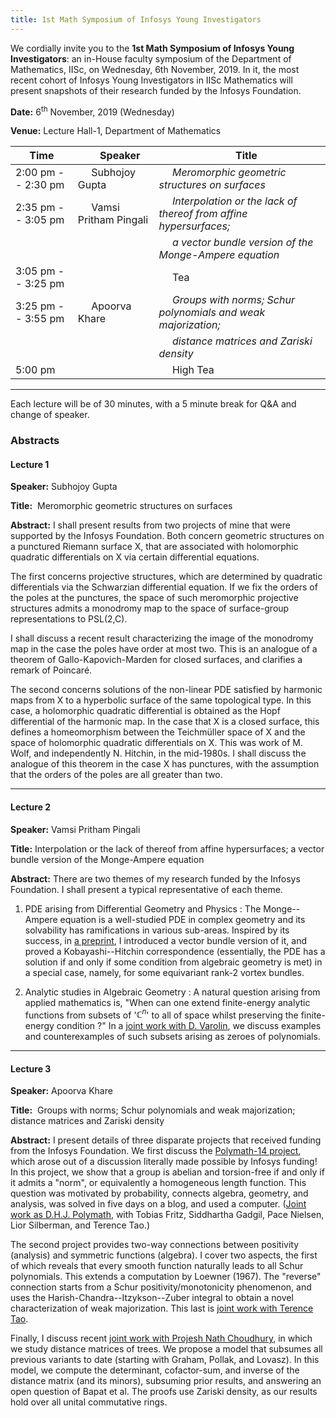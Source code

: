 ```yaml
---
title: 1st Math Symposium of Infosys Young Investigators
---
```

We cordially invite you to the __1st Math Symposium of Infosys
Young Investigators__: an in-House faculty symposium of the
Department of Mathematics, IISc, on Wednesday, 6th November, 2019.
In it, the most recent cohort of Infosys Young Investigators
in IISc Mathematics will present snapshots of their research 
funded by the Infosys Foundation.

__Date:__     6<sup>th</sup> November, 2019 (Wednesday)

__Venue:__  Lecture Hall-1, Department of Mathematics




Time               |   &nbsp;&nbsp;&nbsp;&nbsp; Speaker | &nbsp;&nbsp;&nbsp;&nbsp; Title
--- | --- | --- 
2:00 pm -- 2:30 pm  | &nbsp;&nbsp;&nbsp;&nbsp;  Subhojoy Gupta | &nbsp;&nbsp;&nbsp;&nbsp; _Meromorphic geometric structures on surfaces_
2:35 pm -- 3:05 pm  | &nbsp;&nbsp;&nbsp;&nbsp;   Vamsi Pritham Pingali | &nbsp;&nbsp;&nbsp;&nbsp; _Interpolation or the lack of thereof from affine hypersurfaces;_
     &nbsp;        |   &nbsp; | &nbsp;&nbsp;&nbsp;&nbsp; _a vector bundle version of the Monge-Ampere equation_
3:05 pm -- 3:25 pm  |   &nbsp; | &nbsp;&nbsp;&nbsp;&nbsp;  Tea
3:25 pm -- 3:55 pm  | &nbsp;&nbsp;&nbsp;&nbsp;  Apoorva Khare  | &nbsp;&nbsp;&nbsp;&nbsp; _Groups with norms; Schur polynomials and weak majorization;_
     &nbsp;        |   &nbsp; | &nbsp;&nbsp;&nbsp;&nbsp; _distance matrices and Zariski density_
5:00 pm            |   &nbsp; | &nbsp;&nbsp;&nbsp;&nbsp; High Tea


---

Each lecture will be of 30 minutes, with a 5 minute break for Q&A and change of speaker.

### Abstracts

#### Lecture 1 ​

__Speaker:__ Subhojoy Gupta

__Title:__ ​ Meromorphic geometric structures on surfaces

__Abstract:__ I shall present results from two projects of mine that were supported by the Infosys Foundation. Both concern geometric structures on a punctured Riemann surface X, that are associated with holomorphic quadratic differentials on X via certain differential equations. 

The first concerns projective structures, which are determined by quadratic differentials via the Schwarzian differential equation. If we fix the orders of the poles at the punctures, the space of such meromorphic projective structures admits a monodromy map to the space of surface-group representations to PSL(2,C).

I shall discuss a recent result characterizing the image of the monodromy map in the case the poles have order at most two. This is an analogue of a theorem of Gallo-Kapovich-Marden for closed surfaces, and clarifies a remark of Poincaré.

The second concerns solutions of the non-linear PDE satisfied by harmonic maps from X to a hyperbolic surface of the same topological type. In this case, a holomorphic quadratic differential is obtained as the Hopf differential of the harmonic map. In the case that X is a closed surface, this defines a homeomorphism between the Teichmüller space of X and the space of holomorphic quadratic differentials on X.  This was work of M. Wolf, and independently N. Hitchin, in the mid-1980s. I shall discuss the analogue of this theorem in the case X has punctures, with the assumption that the orders of the poles are all greater than two.

---

#### Lecture 2​

__Speaker:__ Vamsi Pritham Pingali

__Title:__ Interpolation or the lack of thereof from affine hypersurfaces; a vector bundle version of the Monge-Ampere equation

__Abstract:__ There are two themes of my research funded by the Infosys Foundation. I shall present a typical representative of each theme.

1) PDE arising from Differential Geometry and Physics : The Monge--Ampere equation is a well-studied PDE in complex geometry and its solvability has ramifications in various sub-areas. Inspired by its success, in [a preprint](https://arxiv.org/abs/1804.03934), I introduced a vector bundle version of it, and proved a Kobayashi--Hitchin correspondence (essentially, the PDE has a solution if and only if some condition from algebraic geometry is met) in a special case, namely, for some equivariant rank-2 vortex bundles.

2) Analytic studies in Algebraic Geometry : A natural question arising from applied mathematics is, "When can one extend finite-energy analytic functions from subsets of '$\mathbb{C}^n$' to all of space whilst preserving the finite-energy condition ?" In a [joint work with D. Varolin](https://arxiv.org/abs/1810.00895), we discuss examples and counterexamples of such subsets arising as zeroes of polynomials.  

---

#### Lecture 3​

__Speaker:__ Apoorva Khare

__Title:__ ​ Groups with norms; Schur polynomials and weak majorization; distance matrices and Zariski density

__Abstract:__ I present details of three disparate projects that received
funding from the Infosys Foundation. We first discuss the
[Polymath-14 project](http://michaelnielsen.org/polymath1/index.php?title=Linear_norm),
which arose out of a discussion literally made possible by Infosys funding!
In this project, we show that a group is abelian and torsion-free if and
only if it admits a "norm", or equivalently a homogeneous length function.
This question was motivated by probability, connects algebra, geometry,
and analysis, was solved in five days on a blog, and used a computer.
([Joint work as D.H.J. Polymath](http://dx.doi.org/10.2140/ant.2018.12.1773),
with Tobias Fritz, Siddhartha Gadgil, Pace Nielsen, Lior Silberman, and Terence Tao.)

The second project provides two-way connections between positivity (analysis)
and symmetric functions (algebra). I cover two aspects, the first of which
reveals that every smooth function naturally leads to all Schur polynomials.
This extends a computation by Loewner (1967). The "reverse" connection starts
from a Schur positivity/monotonicity phenomenon, and uses the
Harish-Chandra--Itzykson--Zuber integral to obtain a novel characterization
of weak majorization. This last is
[joint work with Terence Tao](http://arxiv.org/abs/1708.05197).

Finally, I discuss recent
[joint work with Projesh Nath Choudhury](http://arxiv.org/abs/1903.11566),
in which we study distance matrices of trees. We propose a model that subsumes
all previous variants to date (starting with Graham, Pollak, and Lovasz). In
this model, we compute the determinant, cofactor-sum, and inverse of the
distance matrix (and its minors), subsuming prior results, and answering an
open question of Bapat et al. The proofs use Zariski density, as our results
hold over all unital commutative rings.

